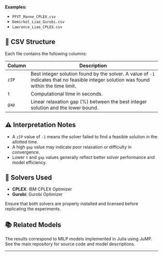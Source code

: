 
**Examples:**
- `PFVT_Manne_CPLEX.csv`
- `Demirkol_Liao_Gurobi.csv`
- `Lawrence_Liao_CPLEX.csv`

## 📐 CSV Structure

Each file contains the following columns:

| Column | Description |
|--------|-------------|
| `zIP`  | Best integer solution found by the solver. A value of `-1` indicates that no feasible integer solution was found within the time limit. |
| `t`    | Computational time in seconds. |
| `gap`  | Linear relaxation gap (%) between the best integer solution and the lower bound. |

## ⚠️ Interpretation Notes

- A `zIP` value of `-1` means the solver failed to find a feasible solution in the allotted time.
- A high `gap` value may indicate poor relaxation or difficulty in convergence.
- Lower `t` and `gap` values generally reflect better solver performance and model efficiency.

## 🧮 Solvers Used

- **CPLEX**: IBM CPLEX Optimizer
- **Gurobi**: Gurobi Optimizer

Ensure that both solvers are properly installed and licensed before replicating the experiments.

## 📚 Related Models

The results correspond to MILP models implemented in Julia using JuMP. See the main repository for source code and model descriptions.

---
